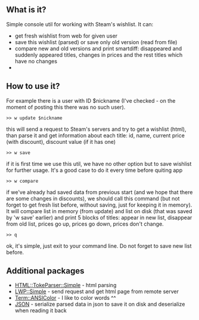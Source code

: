 ## What is it?

Simple console util for working with Steam's wishlist. It can:
* get fresh wishlist from web for given user
* save this wishlist (parsed) or save only old version (read from file)
* compare new and old versions and print smartdiff: disappeared and suddenly appeared titles, changes in prices and the rest titles which have no changes
* 
## How to use it?

For example there is a user with ID $nickname (I've checked - on the moment of posting this there was no such user).
```
>> w update $nickname
```
this will send a request to Steam's servers and try to get a wishlist (html), than parse it and get information about each title: id, name, current price (with discount), discount value (if it has one)
```
>> w save
```
if it is first time we use this util, we have no other option but to save wishlist for further usage. It's a good case to do it every time before quiting app
```
>> w compare
```
if we've already had saved data from previous start (and we hope that there are some changes in discounts), we should call this command (but not forget to get fresh list before, without saving, just for keeping it in memory). It will compare list in memory (from update) and list on disk (that was saved by 'w save' earlier) and print 5 blocks of titles: appear in new list, disappear from old list, prices go up, prices go down, prices don't change.
```
>> q
```
ok, it's simple, just exit to your command line. Do not forget to save new list before.

## Additional packages

* [HTML::TokeParser::Simple](http://search.cpan.org/~ovid/HTML-TokeParser-Simple-3.16/lib/HTML/TokeParser/Simple.pm) - html parsing
* [LWP::Simple](http://search.cpan.org/~mschilli/libwww-perl-6.08/lib/LWP/Simple.pm) - send request and get html page from remote server
* [Term::ANSIColor](http://search.cpan.org/~rra/Term-ANSIColor-4.03/lib/Term/ANSIColor.pm) - I like to color words ^^
* [JSON](http://search.cpan.org/~makamaka/JSON-2.90/lib/JSON.pm) - serialize parsed data in json to save it on disk and deserialize when reading it back

